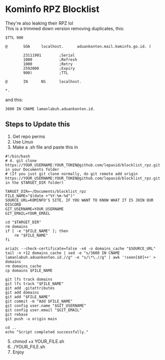 # Kominfo RPZ Blocklist
They're also leaking their RPZ lol  
This is a trimmed down version removing duplicates, this:
```
$TTL 900

@       SOA     localhost.      aduankonten.mail.kominfo.go.id. (

        23111901        ;Serial
        1000            ;Refresh
        1000            ;Retry
        2592000         ;Expiry
        900)            ;TTL

@       IN      NS      localhost.
```
```
*.
```
and this:
```
3600 IN CNAME lamanlabuh.aduankonten.id.
```
## Steps to Update this
1. Get repo perms
2. Use Linux
3. Make a .sh file and paste this in
```
#!/bin/bash
# 4. git clone https://YOUR_USERNAME:YOUR_TOKEN@github.com/lepasid/blocklist_rpz.git in your Documents folder
# (If you just git clone normally, do git remote add origin https://YOUR_USERNAME:YOUR_TOKEN@github.com/lepasid/blocklist_rpz.git in the $TARGET_DIR folder)

TARGET_DIR=~/Documents/blocklist_rpz
FILE_NAME="$(date +"%Y-%m-%d")"
SOURCE_URL=KOMINFO'S SITE, IF YOU WANT TO KNOW WHAT IT IS JOIN OUR DISCORD
GIT_USERNAME=YOUR_USERNAME
GIT_EMAIL=YOUR_EMAIL

cd "$TARGET_DIR"
rm domains
if [ -e "$FILE_NAME" ]; then
    rm "$FILE_NAME"
fi

aria2c --check-certificate=false -x4 -o domains_cache "$SOURCE_URL"
tail -n +12 domains_cache | sed -e "s/3600 IN CNAME lamanlabuh.aduankonten.id.//g" -e "s/\*\.//g" | awk '!seen[$0]++' > domains
rm domains_cache
cp domains $FILE_NAME

git lfs track domains
git lfs track "$FILE_NAME"
git add .gitattributes
git add domains
git add "$FILE_NAME"
git commit -m "Add $FILE_NAME"
git config user.name "$GIT_USERNAME"
git config user.email "$GIT_EMAIL"
git rebase
git push -u origin main

cd ..
echo "Script completed successfully."
```
5. chmod +x YOUR_FILE.sh
7. ./YOUR_FILE.sh
7. Enjoy
